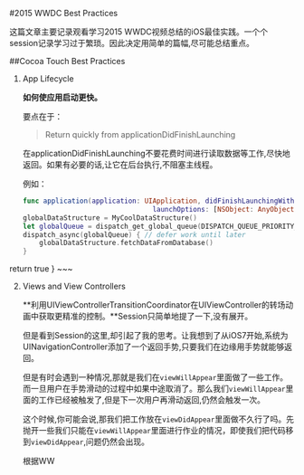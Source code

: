 #2015 WWDC Best Practices

这篇文章主要记录观看学习2015 WWDC视频总结的iOS最佳实践。一个个session记录学习过于繁琐。因此决定用简单的篇幅,尽可能总结重点。


##Cocoa Touch Best Practices


1. App Lifecycle

	**如何使应用启动更快。**
	
	要点在于：
	> Return quickly from applicationDidFinishLaunching
	
	在applicationDidFinishLaunching不要花费时间进行读取数据等工作,尽快地返回。如果有必要的话,让它在后台执行,不阻塞主线程。
	
	例如：
	
	~~~swift
	func application(application: UIApplication, didFinishLaunchingWithOptions                                    launchOptions: [NSObject: AnyObject]?) -> Bool {    globalDataStructure = MyCoolDataStructure()    let globalQueue = dispatch_get_global_queue(DISPATCH_QUEUE_PRIORITY_DEFAULT, 0)    dispatch_async(globalQueue) { // defer work until later        globalDataStructure.fetchDataFromDatabase()    }return true }
	~~~
	
2. Views and View Controllers

	**利用UIViewControllerTransitionCoordinator在UIViewController的转场动画中获取更精准的控制。**Session只简单地提了一下,没有展开。
	
	但是看到Session的这里,却引起了我的思考。让我想到了从iOS7开始,系统为UINavigationController添加了一个返回手势,只要我们在边缘用手势就能够返回。
	
	但是有时会遇到一种情况,那就是我们在`viewWillAppear`里面做了一些工作。而一旦用户在手势滑动的过程中如果中途取消了。那么我们`viewWillAppear`里面的工作已经被触发了,但是下一次用户再滑动返回,仍然会触发一次。
	
	这个时候,你可能会说,那我们把工作放在`viewDidAppear`里面做不久行了吗。先抛开一些我们只能在`viewWillAppear`里面进行作业的情况，即使我们把代码移到`viewDidAppear`,问题仍然会出现。
	
	根据WW
	